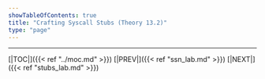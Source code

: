 ```yaml
---
showTableOfContents: true
title: "Crafting Syscall Stubs (Theory 13.2)"
type: "page"
---
```





---
[|TOC|]({{< ref "../moc.md" >}})
[|PREV|]({{< ref "ssn_lab.md" >}})
[|NEXT|]({{< ref "stubs_lab.md" >}})